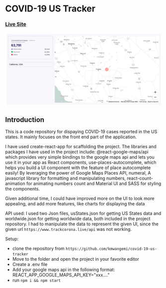 # COVID-19 US Tracker

### [Live Site](https://kmwangemi.github.io/covid-19-us-tracker/)

![COVID-19 Tracker](https://github.com/kmwangemi/covid-19-us-tracker/blob/main/public/covid-img.png)

## Introduction
This is a code repository for dispaying COVID-19 cases reported in the US states. It mainly focuses on the front end part of the application. 

I have used create-react-app for scaffolding the project. The libraries and packages I have used in the project include: @react-google-maps/api which provides very simple bindings to the google maps api and lets you use it in your app as React components, use-places-autocomplete, which helps you build a UI component with the feature of place autocomplete easily! By leveraging the power of Google Maps Places API, numeral, A javascript library for formatting and manipulating numbers, react-count-animation for animating numbers count and Material UI and SASS for styling the components.

Given additional time, I could have improved more on the UI to look more appealing, and add more features, like charts for displaying the data

API used: I used two Json files, usStates.json for getting US States data and worldwide.json for getting worldwide data, both included in the project repository. I had to manipulate the data to represent the given UI, since the given url `https://www.trackcorona.live/api` was not working.

Setup:
- clone the repository from `https://github.com/kmwangemi/covid-19-us-tracker`
- Move to the folder and open the project in your favorite editor
- Create a .env file 
- Add your google maps api in the following format: REACT_APP_GOOGLE_MAPS_API_KEY="xxx...."
- run ```npm i && npm start```
